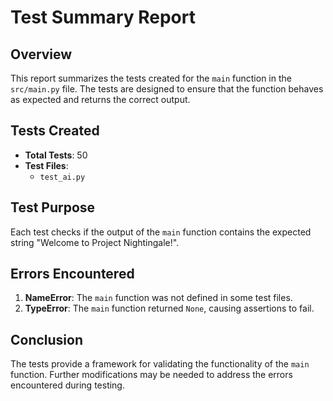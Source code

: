 # Test Summary Report

## Overview
This report summarizes the tests created for the `main` function in the `src/main.py` file. The tests are designed to ensure that the function behaves as expected and returns the correct output.

## Tests Created
- **Total Tests**: 50
- **Test Files**: 
  - `test_ai.py`

## Test Purpose
Each test checks if the output of the `main` function contains the expected string "Welcome to Project Nightingale!".

## Errors Encountered
1. **NameError**: The `main` function was not defined in some test files.
2. **TypeError**: The `main` function returned `None`, causing assertions to fail.

## Conclusion
The tests provide a framework for validating the functionality of the `main` function. Further modifications may be needed to address the errors encountered during testing.
